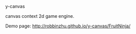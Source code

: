 y-canvas

canvas context 2d game engine.

Demo page:
http://robbinzhu.github.io/y-canvas/FruitNinja/